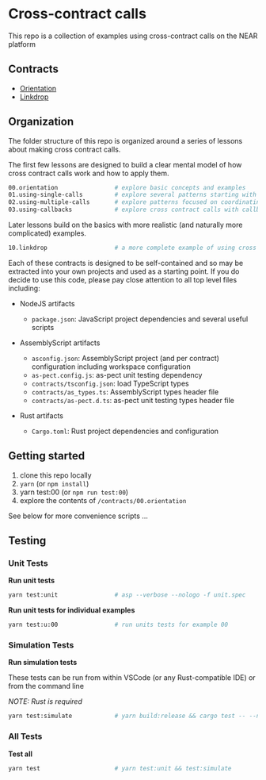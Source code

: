 # Cross-contract calls

This repo is a collection of examples using cross-contract calls on the NEAR platform

## Contracts

- [Orientation](./contracts/00.orientation/README.md)
- [Linkdrop](./contracts/10.linkdrop/README.md)

## Organization

The folder structure of this repo is organized around a series of lessons about making cross contract calls.

The first few lessons are designed to build a clear mental model of how cross contract calls work and how to apply them.

```sh
00.orientation                # explore basic concepts and examples
01.using-single-calls         # explore several patterns starting with a single cross contract call
02.using-multiple-calls       # explore patterns focused on coordinating multiple cross contract calls
03.using-callbacks            # explore cross contract calls with callbacks
```

Later lessons build on the basics with more realistic (and naturally more complicated) examples.

```sh
10.linkdrop                   # a more complete example of using cross contract calls in a real world use case
```

Each of these contracts is designed to be self-contained and so may be extracted into your own projects and used as a starting point.  If you do decide to use this code, please pay close attention to all top level files including:

- NodeJS artifacts
  - `package.json`: JavaScript project dependencies and several useful scripts

- AssemblyScript artifacts
  - `asconfig.json`: AssemblyScript project (and per contract) configuration including workspace configuration
  - `as-pect.config.js`: as-pect unit testing dependency
  - `contracts/tsconfig.json`: load TypeScript types
  - `contracts/as_types.ts`: AssemblyScript types header file
  - `contracts/as-pect.d.ts`: as-pect unit testing types header file

- Rust artifacts
  - `Cargo.toml`: Rust project dependencies and configuration


## Getting started

1. clone this repo locally
2. `yarn` (or `npm install`)
3. yarn test:00 (or `npm run test:00`)
4. explore the contents of `/contracts/00.orientation`

See below for more convenience scripts ...

## Testing

### Unit Tests

**Run unit tests**

```sh
yarn test:unit                # asp --verbose --nologo -f unit.spec
```

**Run unit tests for individual examples**

```sh
yarn test:u:00                # run units tests for example 00
```

### Simulation Tests

**Run simulation tests**

These tests can be run from within VSCode (or any Rust-compatible IDE) or from the command line

_NOTE: Rust is required_

```sh
yarn test:simulate            # yarn build:release && cargo test -- --nocapture
```

### All Tests

**Test all**

```sh
yarn test                     # yarn test:unit && test:simulate
```
